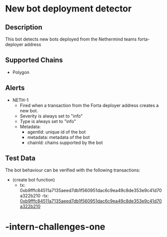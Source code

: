 # New bot deployment detector

## Description

This bot detects new bots deployed from the Nethermind teams forta-deployer address

## Supported Chains

- Polygon

## Alerts

- NETH-1
  - Fired when a transaction from the Forta deployer address creates a new bot.
  - Severity is always set to "info"
  - Type is always set to "info"
  - Metadata:
    - agentId: unique id of the bot
    - metadata: metadata of the bot
    - chainId: chains supported by the bot

## Test Data

The bot behaviour can be verified with the following transactions:

- (create bot function)
  - tx: 0xb9fffc84511a7135aeed7db1f560951dac6c9ea49c8de353e9c41d70a322b210
  -tx: [0xb9fffc84511a7135aeed7db1f560951dac6c9ea49c8de353e9c41d70a322b210](https://www.polygonscan.com/tx/0xb9fffc84511a7135aeed7db1f560951dac6c9ea49c8de353e9c41d70a322b210)

# -intern-challenges-one

